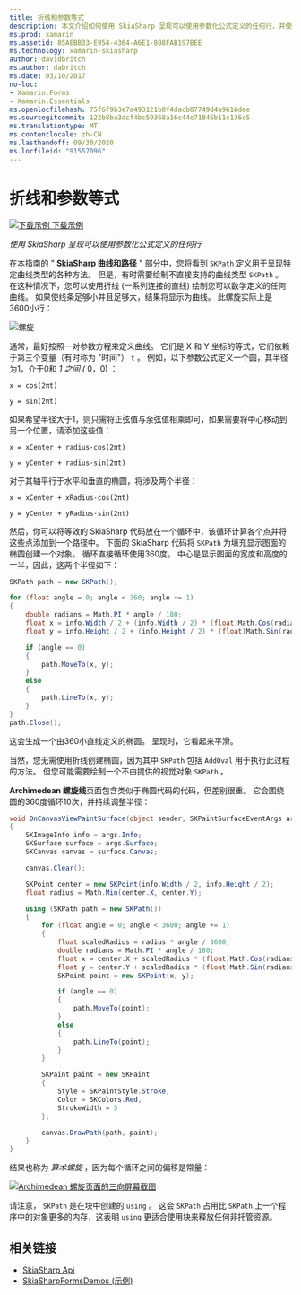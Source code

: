 ```yaml
---
title: 折线和参数等式
description: 本文介绍如何使用 SkiaSharp 呈现可以使用参数化公式定义的任何行，并使用示例代码对此进行演示。
ms.prod: xamarin
ms.assetid: 85AEBB33-E954-4364-A6E1-808FAB197BEE
ms.technology: xamarin-skiasharp
author: davidbritch
ms.author: dabritch
ms.date: 03/10/2017
no-loc:
- Xamarin.Forms
- Xamarin.Essentials
ms.openlocfilehash: 75f6f9b3e7a493121b8f4dacb87749d4a9616dee
ms.sourcegitcommit: 122b8ba3dcf4bc59368a16c44e71846b11c136c5
ms.translationtype: MT
ms.contentlocale: zh-CN
ms.lasthandoff: 09/30/2020
ms.locfileid: "91557096"
---
```

# <a name="polylines-and-parametric-equations"></a>折线和参数等式

[![下载示例](~/media/shared/download.png) 下载示例](https://docs.microsoft.com/samples/xamarin/xamarin-forms-samples/skiasharpforms-demos)

_使用 SkiaSharp 呈现可以使用参数化公式定义的任何行_

在本指南的 " [**SkiaSharp 曲线和路径**](../curves/index.md) " 部分中，您将看到 [`SKPath`](xref:SkiaSharp.SKPath) 定义用于呈现特定曲线类型的各种方法。 但是，有时需要绘制不直接支持的曲线类型 `SKPath` 。 在这种情况下，您可以使用折线 (一系列连接的直线) 绘制您可以数学定义的任何曲线。 如果使线条足够小并且足够大，结果将显示为曲线。 此螺旋实际上是3600小行：

![螺旋](polylines-images/spiralexample.png)

通常，最好按照一对参数方程来定义曲线。 它们是 X 和 Y 坐标的等式，它们依赖于第三个变量（有时称为 "时间"） `t` 。 例如，以下参数公式定义一个圆，其半径为1，介于0和 *1 之间 (* 0，0) ：

`x = cos(2πt)`

`y = sin(2πt)`

 如果希望半径大于1，则只需将正弦值与余弦值相乘即可，如果需要将中心移动到另一个位置，请添加这些值：

`x = xCenter + radius·cos(2πt)`

`y = yCenter + radius·sin(2πt)`

对于其轴平行于水平和垂直的椭圆，将涉及两个半径：

`x = xCenter + xRadius·cos(2πt)`

`y = yCenter + yRadius·sin(2πt)`

然后，你可以将等效的 SkiaSharp 代码放在一个循环中，该循环计算各个点并将这些点添加到一个路径中。 下面的 SkiaSharp 代码将 `SKPath` 为填充显示图面的椭圆创建一个对象。 循环直接循环使用360度。 中心是显示图面的宽度和高度的一半，因此，这两个半径如下：

```csharp
SKPath path = new SKPath();

for (float angle = 0; angle < 360; angle += 1)
{
    double radians = Math.PI * angle / 180;
    float x = info.Width / 2 + (info.Width / 2) * (float)Math.Cos(radians);
    float y = info.Height / 2 + (info.Height / 2) * (float)Math.Sin(radians);

    if (angle == 0)
    {
        path.MoveTo(x, y);
    }
    else
    {
        path.LineTo(x, y);
    }
}
path.Close();
```

这会生成一个由360小直线定义的椭圆。 呈现时，它看起来平滑。

当然，您无需使用折线创建椭圆，因为其中 `SKPath` 包括 `AddOval` 用于执行此过程的方法。 但您可能需要绘制一个不由提供的视觉对象 `SKPath` 。

**Archimedean 螺旋线**页面包含类似于椭圆代码的代码，但差别很重。 它会围绕圆的360度循环10次，并持续调整半径：

```csharp
void OnCanvasViewPaintSurface(object sender, SKPaintSurfaceEventArgs args)
{
    SKImageInfo info = args.Info;
    SKSurface surface = args.Surface;
    SKCanvas canvas = surface.Canvas;

    canvas.Clear();

    SKPoint center = new SKPoint(info.Width / 2, info.Height / 2);
    float radius = Math.Min(center.X, center.Y);

    using (SKPath path = new SKPath())
    {
        for (float angle = 0; angle < 3600; angle += 1)
        {
            float scaledRadius = radius * angle / 3600;
            double radians = Math.PI * angle / 180;
            float x = center.X + scaledRadius * (float)Math.Cos(radians);
            float y = center.Y + scaledRadius * (float)Math.Sin(radians);
            SKPoint point = new SKPoint(x, y);

            if (angle == 0)
            {
                path.MoveTo(point);
            }
            else
            {
                path.LineTo(point);
            }
        }

        SKPaint paint = new SKPaint
        {
            Style = SKPaintStyle.Stroke,
            Color = SKColors.Red,
            StrokeWidth = 5
        };

        canvas.DrawPath(path, paint);
    }
}
```

结果也称为 *算术螺旋* ，因为每个循环之间的偏移是常量：

[![Archimedean 螺旋页面的三向屏幕截图](polylines-images/archimedeanspiral-small.png)](polylines-images/archimedeanspiral-large.png#lightbox "Archimedean 螺旋页面的三向屏幕截图")

请注意， `SKPath` 是在块中创建的 `using` 。 这会 `SKPath` 占用比 `SKPath` 上一个程序中的对象更多的内存，这表明 `using` 更适合使用块来释放任何非托管资源。

## <a name="related-links"></a>相关链接

- [SkiaSharp Api](/dotnet/api/skiasharp)
- [SkiaSharpFormsDemos (示例) ](/samples/xamarin/xamarin-forms-samples/skiasharpforms-demos)